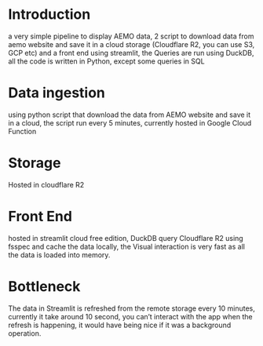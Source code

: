# Introduction
a very simple pipeline to display AEMO data, 2 script to download data from aemo website and save it in a cloud storage (Cloudflare R2, you can use S3, GCP etc)
and a front end using streamlit, the Queries are run using DuckDB, all the code is written in Python, except some queries in SQL


# Data ingestion
using python script that download the data from AEMO website and save it in a cloud, the script run every 5 minutes, currently hosted in Google Cloud Function

# Storage
Hosted in cloudflare R2

# Front End
hosted in streamlit cloud free edition, DuckDB query Cloudflare R2 using fsspec and cache the data locally, the Visual interaction is very fast as all the data is loaded into memory.

# Bottleneck 
The data in Streamlit is refreshed from the remote storage every 10 minutes, currently it take around 10 second, you can’t interact with the app when the refresh is happening, it would have being nice if it was a background operation.
